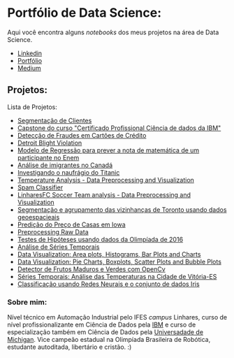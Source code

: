 # Portfólio de Data Science:

Aqui você encontra alguns *notebooks* dos meus projetos na área de Data Science. 

* [Linkedin](https://www.linkedin.com/in/marcelo-felippe-guimar%C3%A3es-de-freitas-571641175/)
* [Portfólio](https://marcelofreitas.glitch.me/)
* [Medium](https://medium.com/@marcelofelippe.mfg)

## Projetos: 

Lista de Projetos:
* [Segmentação de Clientes](https://bit.ly/3ddqqrH)
* [Capstone do curso "Certificado Profissional Ciência de dados da IBM"](https://bit.ly/39IHDrh)
* [Detecção de Fraudes em Cartões de Crédito](http://bit.ly/2Ujct5L)
* [Detroit Blight Violation](https://github.com/marcelo-guimaraes/Data-Science/blob/master/Detroit_Blight_Violation.ipynb)
* [Modelo de Regressão para prever a nota de matemática de um participante no Enem](https://bit.ly/2VEvL4s)
* [Análise de imigrantes no Canadá](http://bit.ly/2Oqp4jH)
* [Investigando o naufrágio do Titanic](http://bit.ly/2TjxH2i)
* [Temperature Analysis - Data Preprocessing and Visualization](https://bit.ly/2wPK3XM)
* [Spam Classifier](https://bit.ly/2A0uMoo)
* [LinharesFC Soccer Team analysis - Data Preprocessing and Visualization](https://bit.ly/3bgg6PF)
* [Segmentação e agrupamento das vizinhanças de Toronto usando dados geoespacieais](http://bit.ly/2GTgQfM)
* [Predição do Preço de Casas em Iowa](http://bit.ly/2H9WwH5)
* [Preprocessing Raw Data](https://bit.ly/2Rul7vR)
* [Testes de Hipóteses usando dados da Olimpíada de 2016](https://bit.ly/2TJInHv)
* [Análise de Séries Temporais](http://bit.ly/3amKGpP)
* [Data Visualization: Area plots, Histograms, Bar Plots and Charts](http://bit.ly/3bdzZav)
* [Data Visualization: Pie Charts, Boxplots, Scatter Plots and Bubble Plots](http://bit.ly/2UlvsN5)
* [Detector de Frutos Maduros e Verdes com OpenCv](http://bit.ly/2GOzPYY)
* [Séries Temporais: Análise das Temperaturas na Cidade de Vitória-ES](http://bit.ly/3aCOQK8)
* [Classificação usando Redes Neurais e o conjunto de dados Iris](http://bit.ly/2VGKxt8)

### Sobre mim:
Nível técnico em Automação Industrial pelo IFES *campus* Linhares, curso de nível profissionalizante em Ciência de Dados pela [IBM](https://www.coursera.org/account/accomplishments/specialization/certificate/JVS25XJ3M87W) e curso de especialização também em Ciência de Dados pela [Universadade de Michigan](https://www.coursera.org/account/accomplishments/specialization/certificate/4SHDLLQ9TACT). Vice campeão estadual na Olimpíada Brasileira de Robótica, estudante autoditada, libertário e cristão. :)


